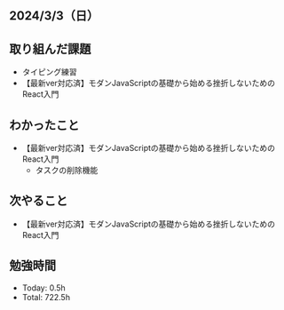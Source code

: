 ## 2024/3/3（日）

## 取り組んだ課題

- タイピング練習
- 【最新ver対応済】モダンJavaScriptの基礎から始める挫折しないためのReact入門

## わかったこと
- 【最新ver対応済】モダンJavaScriptの基礎から始める挫折しないためのReact入門
  - タスクの削除機能

## 次やること
- 【最新ver対応済】モダンJavaScriptの基礎から始める挫折しないためのReact入門

## 勉強時間

- Today: 0.5h
- Total: 722.5h

